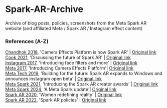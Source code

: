 # Spark-AR-Archive
Archive of blog posts, policies, screenshots from the Meta Spark AR website (and affiliated Meta / Spark AR / Instagram effect content) <br>
<h3>References (A-Z)<br></h3>
<a href="Camera Effects Platform is now Spark AR.pdf" target="\_blank">Chandhok 2018</a>, 'Camera Effects Platform is now Spark AR' | <a href=https://developers.facebook.com/blog/post/2018/10/05/camera-effects-platform-is-now-spark-ar/>Original link</a><br>
<a href="Discussing the Future of Spark AR _ Spark AR.pdf" target="\_blank">Cook 2021</a>, 'Discussing the future of Spark AR' | <a href=https://sparkar.facebook.com/blog/apac-creator-roundtable>Original link</a><br>
<a href="Introducing Face Filters.pdf" target="\_blank">Instagram 2017</a>, 'Introducing face filters and more' | <a href=about.instagram.com/blog/announcements/introducing-face-filters-and-more-on-instagram>Original link</a><br>
<a href="Introducing Camera Effects Platform.pdf" target="\_blank">Meta 2017</a>, 'Introducing Camera Effects Platform'| <a href=https://developers.facebook.com/blog/post/2017/04/18/Introducing-Camera-Effects-Platform/>Original link</a><br>
<a href="Building for the future.pdf" target="\_blank">Meta Tech 2019</a>, 'Building for the future: Spark AR expands to Windows and announces Instagram open beta' | <a href=https://tech.facebook.com/reality-labs/2019/4/spark-ar-expands-to-windows-and-announces-instagram-open-beta>Original link</a><br>
<a href="Introducing the Spark AR Creator Awards _ Meta Spark 2.pdf" target="\_blank">Meta Spark 2021</a>, 'Introducing the Spark AR creator awards' | <a href=https://sparkar.facebook.com/blog/introducing-spark-arcreator-awards>Original link</a><br>
<a href="A Meta Spark Update _ Meta Spark.pdf" target="\_blank">Meta Spark 2024</a>, 'A Meta Spark update'| <a href=https://spark.meta.com/blog/meta-spark-announcement/>Original link</a><br>
<a href="Women Redefining Reality.pdf" target="\_blank">Spark AR 2020</a>, 'Women redefining reality' | <a href=https://sparkar.facebook.com/blog/women-redefining-reality/>Original link</a><br>
<a href="Spark Effect Policy Document.pdf" target="\_blank">Spark AR 2022</a>, 'Spark AR policies' | <a href=https://spark.meta.com/learn/publishing/spark-ar-review-policies#instructions>Original link</a><br>

